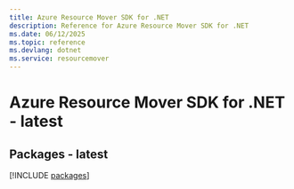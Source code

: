 ```yaml
---
title: Azure Resource Mover SDK for .NET
description: Reference for Azure Resource Mover SDK for .NET
ms.date: 06/12/2025
ms.topic: reference
ms.devlang: dotnet
ms.service: resourcemover
---
```

# Azure Resource Mover SDK for .NET - latest
## Packages - latest
[!INCLUDE [packages](resource-mover-index.md)]